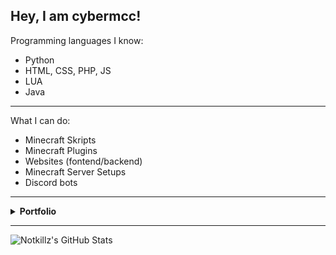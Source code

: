 ## Hey, I am cybermcc!

Programming languages I know:
- Python
- HTML, CSS, PHP, JS
- LUA
- Java
---
What I can do:
- Minecraft Skripts
- Minecraft Plugins
- Websites (fontend/backend)
- Minecraft Server Setups
- Discord bots
---

<details>
  <summary><strong>Portfolio</strong></summary>

  ```
https://xxkillz.xyz
```
</details>

---

![Notkillz's GitHub Stats](https://github-readme-stats.vercel.app/api?username=notkillzdev&title_color=57B2FF&bg_color=131516&show_icons=true&count_private=true&theme=dracula&hide=issues)
